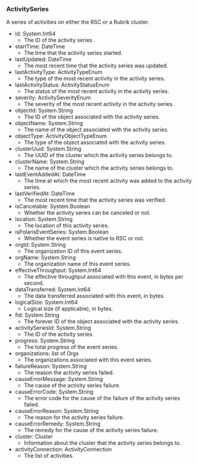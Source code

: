 ### ActivitySeries
A series of activities on either the RSC or a Rubrik cluster.

- id: System.Int64
  - The ID of the activity series.
- startTime: DateTime
  - The time that the activity series started.
- lastUpdated: DateTime
  - The most recent time that the activity series was updated.
- lastActivityType: ActivityTypeEnum
  - The type of the most recent activity in the activity series.
- lastActivityStatus: ActivityStatusEnum
  - The status of the most recent activity in the activity series.
- severity: ActivitySeverityEnum
  - The severity of the most recent activity in the activity series.
- objectId: System.String
  - The ID of the object associated with the activity series.
- objectName: System.String
  - The name of the object associated with the activity series.
- objectType: ActivityObjectTypeEnum
  - The type of the object associated with the activity series.
- clusterUuid: System.String
  - The UUID of the cluster which the activity series belongs to.
- clusterName: System.String
  - The name of the cluster which the activity series belongs to.
- lastEventAddedAt: DateTime
  - The time at which the most recent activity was added to the activity series.
- lastVerifiedAt: DateTime
  - The most recent time that the activity series was verified.
- isCancelable: System.Boolean
  - Whether the activity series can be canceled or not.
- location: System.String
  - The location of this activity series.
- isPolarisEventSeries: System.Boolean
  - Whether the event series is native to RSC or not.
- orgId: System.String
  - The organization ID of this event series.
- orgName: System.String
  - The organization name of this event series.
- effectiveThroughput: System.Int64
  - The effective throughput associated with this event, in bytes per second.
- dataTransferred: System.Int64
  - The data transferred associated with this event, in bytes.
- logicalSize: System.Int64
  - Logical size (if applicable), in bytes.
- fid: System.String
  - The forever ID of the object associated with the activity series.
- activitySeriesId: System.String
  - The ID of the activity series.
- progress: System.String
  - The total progress of the event series.
- organizations: list of Orgs
  - The organizations associated with this event series.
- failureReason: System.String
  - The reason the activity series failed.
- causeErrorMessage: System.String
  - The cause of the activity series failure.
- causeErrorCode: System.String
  - The error code for the cause of the failure of the activity series failed.
- causeErrorReason: System.String
  - The reason for the activity series failure.
- causeErrorRemedy: System.String
  - The remedy for the cause of the activity series failure.
- cluster: Cluster
  - Information about the cluster that the activity series belongs to.
- activityConnection: ActivityConnection
  - The list of activities.
